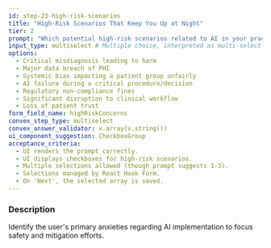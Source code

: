 ```yaml
---
id: step-23-high-risk-scenarios
title: "High-Risk Scenarios That Keep You Up at Night"
tier: 2
prompt: "Which potential high-risk scenarios related to AI in your practice concern you most? (Select top 1-3)"
input_type: multiselect # Multiple choice, interpreted as multi-select
options:
  - Critical misdiagnosis leading to harm
  - Major data breach of PHI
  - Systemic bias impacting a patient group unfairly
  - AI failure during a critical procedure/decision
  - Regulatory non-compliance fines
  - Significant disruption to clinical workflow
  - Loss of patient trust
form_field_name: highRiskConcerns
convex_step_type: multiselect
convex_answer_validator: v.array(v.string())
ui_component_suggestion: CheckboxGroup
acceptance_criteria:
  - UI renders the prompt correctly.
  - UI displays checkboxes for high-risk scenarios.
  - Multiple selections allowed (though prompt suggests 1-3).
  - Selections managed by React Hook Form.
  - On 'Next', the selected array is saved.
---
```


### Description

Identify the user's primary anxieties regarding AI implementation to focus safety and mitigation efforts. 